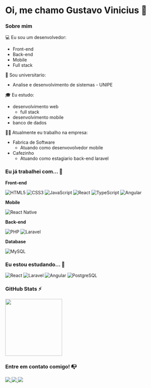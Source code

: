 # Oi, me chamo Gustavo Vinicius 👋

### Sobre mim

💻 Eu sou um desenvolvedor:
- Front-end
- Back-end
- Mobile
- Full stack

🏫 Sou universitario:
- Analise e desenvolvimento de sistemas - UNIPE

🎓 Eu estudo:
- desenvolvimento web
    - full stack
- desenvolvimento mobile
- banco de dados

👩‍💻 Atualmente eu trabalho na empresa:
- Fabrica de Software
    - Atuando como desenvovolvedor mobile
- Cafezinho
    - Atuando como estagiario back-end laravel


### Eu já trabalhei com... 🔧

**Front-end**

![HTML5](https://img.shields.io/badge/html5-%23E34F26.svg?style=for-the-badge&logo=html5&logoColor=white)
![CSS3](https://img.shields.io/badge/css3-%231572B6.svg?style=for-the-badge&logo=css3&logoColor=white)
![JavaScript](https://img.shields.io/badge/javascript-%23323330.svg?style=for-the-badge&logo=javascript&logoColor=%23F7DF1E)
![React](https://img.shields.io/badge/react-%2320232a.svg?style=for-the-badge&logo=react&logoColor=%2361DAFB)
![TypeScript](https://img.shields.io/badge/typescript-%23007ACC.svg?style=for-the-badge&logo=typescript&logoColor=white)
![Angular](https://img.shields.io/badge/angular-%23DD0031.svg?style=for-the-badge&logo=angular&logoColor=white)

**Mobile**

![React Native](https://img.shields.io/badge/react_native-%2320232a.svg?style=for-the-badge&logo=react&logoColor=%2361DAFB)

**Back-end**

![PHP](https://img.shields.io/badge/php-%23777BB4.svg?style=for-the-badge&logo=php&logoColor=white)
![Laravel](https://img.shields.io/badge/laravel-%23FF2D20.svg?style=for-the-badge&logo=laravel&logoColor=white)

**Database**

![MySQL](https://img.shields.io/badge/mysql-%2300f.svg?style=for-the-badge&logo=mysql&logoColor=white)

<!-- (Já colocar tecnologias do On Demand que aprende no curso)) -->

### Eu estou estudando... 🧩
![React](https://img.shields.io/badge/react-%2320232a.svg?style=for-the-badge&logo=react&logoColor=%2361DAFB)
![Laravel](https://img.shields.io/badge/laravel-%23FF2D20.svg?style=for-the-badge&logo=laravel&logoColor=white)
![Angular](https://img.shields.io/badge/angular-%23DD0031.svg?style=for-the-badge&logo=angular&logoColor=white)
![PostgreSQL](https://img.shields.io/badge/postgresql-%23316192.svg?style=for-the-badge&logo=postgresql&logoColor=white)

### GitHub Stats ⚡
<div>
  <a href="https://github.com/gustavo-vinicius-santana">
    <img height="180em" src="https://github-readme-stats.vercel.app/api/top-langs/?username=gustavo-vinicius-santana&layout=compact&langs_count=7&theme=dracula"/>
  </a>
</div>

### Entre em contato comigo! 📭
<div>
  <a href="https://api.whatsapp.com/send?phone=5583988082293" target="_blank">
    <img src="https://img.shields.io/badge/WhatsApp-25D366?style=for-the-badge&logo=whatsapp&logoColor=white" target="_blank">
  </a>
  <a href="mailto:gus.tec.dev@gmail.com" target="_blank">
    <img src="https://img.shields.io/badge/Gmail-D14836?style=for-the-badge&logo=gmail&logoColor=white" target="_blank">
  </a>
  <a href="https://www.linkedin.com/in/gustavo-vinicius-596005276/" target="_blank">
    <img src="https://img.shields.io/badge/LinkedIn-%230077B5?style=for-the-badge&logo=linkedin&logoColor=white" target="_blank">
  </a>
</div>
